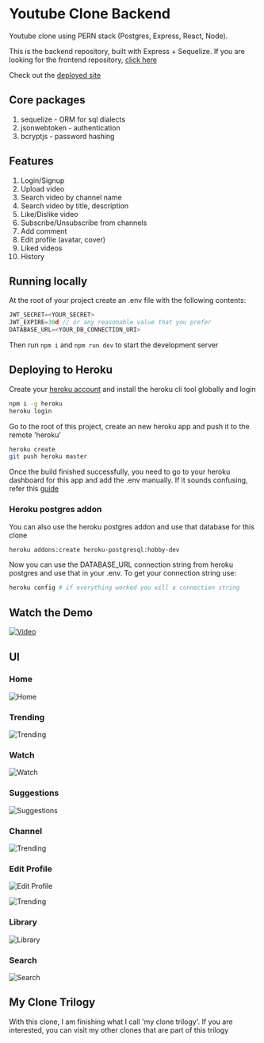 # Youtube Clone Backend

Youtube clone using PERN stack (Postgres, Express, React, Node). 

This is the backend repository, built with Express + Sequelize. If you are looking for the frontend repository, [click here](https://github.com/webdozen/Youtube-clone-frontend)

Check out the [deployed site](https://utubeclone.netlify.app/)

## Core packages

1. sequelize - ORM for sql dialects
2. jsonwebtoken - authentication
3. bcryptjs - password hashing

## Features

1. Login/Signup
2. Upload video
3. Search video by channel name
4. Search video by title, description
5. Like/Dislike video
6. Subscribe/Unsubscribe from channels
7. Add comment
8. Edit profile (avatar, cover)
9. Liked videos
10. History

## Running locally

At the root of your project create an .env file with the following contents:

```javascript
JWT_SECRET=<YOUR_SECRET>
JWT_EXPIRE=30d // or any reasonable value that you prefer
DATABASE_URL=<YOUR_DB_CONNECTION_URI>
```

Then run <code>npm i</code> and <code>npm run dev</code> to start the development server

## Deploying to Heroku

Create your [heroku account](https://signup.heroku.com/) and install the heroku cli tool globally and login

```bash
npm i -g heroku
heroku login
```

Go to the root of this project, create an new heroku app and push it to the remote 'heroku'

```bash
heroku create
git push heroku master
```

Once the build finished successfully, you need to go to your heroku dashboard for this app and add the .env manually. If it
sounds confusing, refer this [guide](https://devcenter.heroku.com/articles/config-vars#using-the-heroku-dashboard)

### Heroku postgres addon

You can also use the heroku postgres addon and use that database for this clone

```bash
heroku addons:create heroku-postgresql:hobby-dev
```

Now you can use the DATABASE_URL connection string from heroku postgres and use that in your .env. To get your connection string use:

```bash
heroku config # if everything worked you will a connection string
```

## Watch the Demo

[![Video](screenshots/video.png)](https://youtu.be/wHLurtOnmyM "Youtube Clone Demo")

## UI

### Home

![Home](screenshots/home.png)

### Trending

![Trending](screenshots/trending.png)

### Watch

![Watch](screenshots/video.png)

### Suggestions
![Suggestions](screenshots/suggestions.png)

### Channel

![Trending](screenshots/profile.png)

### Edit Profile

![Edit Profile](screenshots/edit_profile.png)

![Trending](screenshots/profile_channels.png)

### Library

![Library](screenshots/library.png)

### Search

![Search](screenshots/search_results.png)

## My Clone Trilogy

With this clone, I am finishing what I call 'my clone trilogy'. If you are interested, you can visit my other clones that are part of this trilogy


